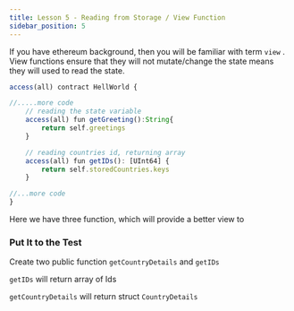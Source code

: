 ```yaml
---
title: Lesson 5 - Reading from Storage / View Function
sidebar_position: 5
---
```


If you have ethereum background, then you will be familiar with term `view` .
View functions ensure that they will not mutate/change the state means they will used to read the state.

```jsx
access(all) contract HellWorld {

//.....more code
	// reading the state variable
	access(all) fun getGreeting():String{
		return self.greetings
	}

	// reading countries id, returning array
	access(all) fun getIDs(): [UInt64] {
		return self.storedCountries.keys
	}

//...more code
}

```

Here we have three function, which will provide a better view to

### Put It to the Test

Create two public function `getCountryDetails` and `getIDs`

`getIDs` will return array of Ids

`getCountryDetails` will return struct `CountryDetails`

